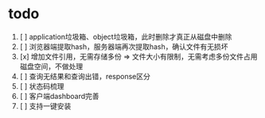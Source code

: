 # todo

1. [ ] application垃圾箱、object垃圾箱，此时删除才真正从磁盘中删除
2. [ ] 浏览器端提取hash，服务器端再次提取hash，确认文件有无损坏
3. [x] 增加文件引用，无需存储多份  =>  文件大小有限制，无需考虑多份文件占用磁盘空间，不做处理
4. [ ] 查询无结果和查询出错，response区分
5. [ ] 状态码梳理
6. [ ] 客户端dashboard完善
7. [ ] 支持一键安装

